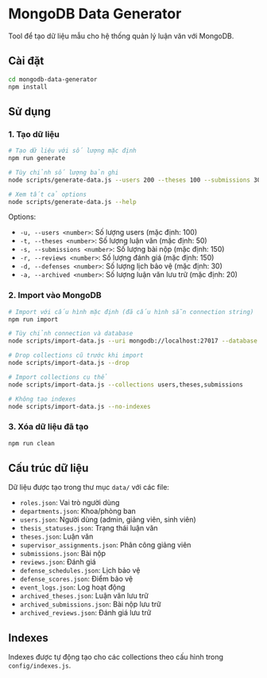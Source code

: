 # MongoDB Data Generator

Tool để tạo dữ liệu mẫu cho hệ thống quản lý luận văn với MongoDB.

## Cài đặt

```bash
cd mongodb-data-generator
npm install
```

## Sử dụng

### 1. Tạo dữ liệu

```bash
# Tạo dữ liệu với số lượng mặc định
npm run generate

# Tùy chỉnh số lượng bản ghi
node scripts/generate-data.js --users 200 --theses 100 --submissions 300

# Xem tất cả options
node scripts/generate-data.js --help
```

Options:
- `-u, --users <number>`: Số lượng users (mặc định: 100)
- `-t, --theses <number>`: Số lượng luận văn (mặc định: 50)
- `-s, --submissions <number>`: Số lượng bài nộp (mặc định: 150)
- `-r, --reviews <number>`: Số lượng đánh giá (mặc định: 150)
- `-d, --defenses <number>`: Số lượng lịch bảo vệ (mặc định: 30)
- `-a, --archived <number>`: Số lượng luận văn lưu trữ (mặc định: 20)

### 2. Import vào MongoDB

```bash
# Import với cấu hình mặc định (đã cấu hình sẵn connection string)
npm run import

# Tùy chỉnh connection và database
node scripts/import-data.js --uri mongodb://localhost:27017 --database my_thesis_db

# Drop collections cũ trước khi import
node scripts/import-data.js --drop

# Import collections cụ thể
node scripts/import-data.js --collections users,theses,submissions

# Không tạo indexes
node scripts/import-data.js --no-indexes
```

### 3. Xóa dữ liệu đã tạo

```bash
npm run clean
```

## Cấu trúc dữ liệu

Dữ liệu được tạo trong thư mục `data/` với các file:
- `roles.json`: Vai trò người dùng
- `departments.json`: Khoa/phòng ban
- `users.json`: Người dùng (admin, giảng viên, sinh viên)
- `thesis_statuses.json`: Trạng thái luận văn
- `theses.json`: Luận văn
- `supervisor_assignments.json`: Phân công giảng viên
- `submissions.json`: Bài nộp
- `reviews.json`: Đánh giá
- `defense_schedules.json`: Lịch bảo vệ
- `defense_scores.json`: Điểm bảo vệ
- `event_logs.json`: Log hoạt động
- `archived_theses.json`: Luận văn lưu trữ
- `archived_submissions.json`: Bài nộp lưu trữ
- `archived_reviews.json`: Đánh giá lưu trữ

## Indexes

Indexes được tự động tạo cho các collections theo cấu hình trong `config/indexes.js`.